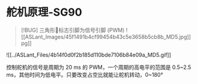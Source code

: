 # 舵机原理-SG90

> [!BUG] 三角形🔺标志引脚为信号引脚 (PWM)
![[ASLant_Images/45f1491b4cf99454b43c5e3658b5cb8b_MD5.jpg]]
[](../ASLant_Files/45f1491b4cf99454b43c5e3658b5cb8b_MD5.jpg)pg]]

![[../ASLant_Files/4b14f0d0f2b185d110bde7106b84e09a_MD5.gif]]

控制舵机的信号是周期为 20 ms 的 PWM，一个周期的高电平的范围是 0.5~2.5 ms，其他时间为低电平。只要改变占空比就能让舵机转动，0~180°
